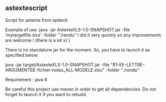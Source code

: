 astextescript
-----------

Script for astexte from epitech

Example of use :java -jar AstexteXLS-1.0-SNAPSHOT.jar -file ‘mytargetfile.xlxs’ -folder "./rendu"
I did it very quickly so any improvements are welcome ! (there is a lot x) )

There is no standalone jar for the moment. So, you have to launch it as specified below.

java -jar target/AstexteXLS-1.0-SNAPSHOT.jar -file "B1-EE-LETTRE-ARGUMENTEE-fichier-notes_ALL-MODELE.xlsx" -folder "./rendu"

Requirement : java 8

Be careful this project use maven in order to get all dependencies. Do not forget to launch it if you want to rebuild.
